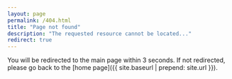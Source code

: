 ```yaml
---
layout: page
permalink: /404.html
title: "Page not found"
description: "The requested resource cannot be located..."
redirect: true
---
```


You will be redirected to the main page within 3 seconds. If not redirected, please go back to the [home page]({{ site.baseurl | prepend: site.url }}).
